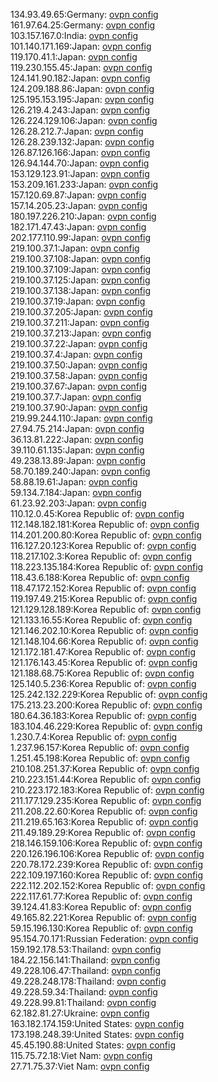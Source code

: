 134.93.49.65:Germany: [ovpn config](vpn/134_93_49_65.ovpn)  
161.97.64.25:Germany: [ovpn config](vpn/161_97_64_25.ovpn)  
103.157.167.0:India: [ovpn config](vpn/103_157_167_0.ovpn)  
101.140.171.169:Japan: [ovpn config](vpn/101_140_171_169.ovpn)  
119.170.41.1:Japan: [ovpn config](vpn/119_170_41_1.ovpn)  
119.230.155.45:Japan: [ovpn config](vpn/119_230_155_45.ovpn)  
124.141.90.182:Japan: [ovpn config](vpn/124_141_90_182.ovpn)  
124.209.188.86:Japan: [ovpn config](vpn/124_209_188_86.ovpn)  
125.195.153.195:Japan: [ovpn config](vpn/125_195_153_195.ovpn)  
126.219.4.243:Japan: [ovpn config](vpn/126_219_4_243.ovpn)  
126.224.129.106:Japan: [ovpn config](vpn/126_224_129_106.ovpn)  
126.28.212.7:Japan: [ovpn config](vpn/126_28_212_7.ovpn)  
126.28.239.132:Japan: [ovpn config](vpn/126_28_239_132.ovpn)  
126.87.126.166:Japan: [ovpn config](vpn/126_87_126_166.ovpn)  
126.94.144.70:Japan: [ovpn config](vpn/126_94_144_70.ovpn)  
153.129.123.91:Japan: [ovpn config](vpn/153_129_123_91.ovpn)  
153.209.161.233:Japan: [ovpn config](vpn/153_209_161_233.ovpn)  
157.120.69.87:Japan: [ovpn config](vpn/157_120_69_87.ovpn)  
157.14.205.23:Japan: [ovpn config](vpn/157_14_205_23.ovpn)  
180.197.226.210:Japan: [ovpn config](vpn/180_197_226_210.ovpn)  
182.171.47.43:Japan: [ovpn config](vpn/182_171_47_43.ovpn)  
202.177.110.99:Japan: [ovpn config](vpn/202_177_110_99.ovpn)  
219.100.37.1:Japan: [ovpn config](vpn/219_100_37_1.ovpn)  
219.100.37.108:Japan: [ovpn config](vpn/219_100_37_108.ovpn)  
219.100.37.109:Japan: [ovpn config](vpn/219_100_37_109.ovpn)  
219.100.37.125:Japan: [ovpn config](vpn/219_100_37_125.ovpn)  
219.100.37.138:Japan: [ovpn config](vpn/219_100_37_138.ovpn)  
219.100.37.19:Japan: [ovpn config](vpn/219_100_37_19.ovpn)  
219.100.37.205:Japan: [ovpn config](vpn/219_100_37_205.ovpn)  
219.100.37.211:Japan: [ovpn config](vpn/219_100_37_211.ovpn)  
219.100.37.213:Japan: [ovpn config](vpn/219_100_37_213.ovpn)  
219.100.37.22:Japan: [ovpn config](vpn/219_100_37_22.ovpn)  
219.100.37.4:Japan: [ovpn config](vpn/219_100_37_4.ovpn)  
219.100.37.50:Japan: [ovpn config](vpn/219_100_37_50.ovpn)  
219.100.37.58:Japan: [ovpn config](vpn/219_100_37_58.ovpn)  
219.100.37.67:Japan: [ovpn config](vpn/219_100_37_67.ovpn)  
219.100.37.7:Japan: [ovpn config](vpn/219_100_37_7.ovpn)  
219.100.37.90:Japan: [ovpn config](vpn/219_100_37_90.ovpn)  
219.99.244.110:Japan: [ovpn config](vpn/219_99_244_110.ovpn)  
27.94.75.214:Japan: [ovpn config](vpn/27_94_75_214.ovpn)  
36.13.81.222:Japan: [ovpn config](vpn/36_13_81_222.ovpn)  
39.110.61.135:Japan: [ovpn config](vpn/39_110_61_135.ovpn)  
49.238.13.89:Japan: [ovpn config](vpn/49_238_13_89.ovpn)  
58.70.189.240:Japan: [ovpn config](vpn/58_70_189_240.ovpn)  
58.88.19.61:Japan: [ovpn config](vpn/58_88_19_61.ovpn)  
59.134.7.184:Japan: [ovpn config](vpn/59_134_7_184.ovpn)  
61.23.92.203:Japan: [ovpn config](vpn/61_23_92_203.ovpn)  
110.12.0.45:Korea Republic of: [ovpn config](vpn/110_12_0_45.ovpn)  
112.148.182.181:Korea Republic of: [ovpn config](vpn/112_148_182_181.ovpn)  
114.201.200.80:Korea Republic of: [ovpn config](vpn/114_201_200_80.ovpn)  
116.127.20.123:Korea Republic of: [ovpn config](vpn/116_127_20_123.ovpn)  
118.217.102.3:Korea Republic of: [ovpn config](vpn/118_217_102_3.ovpn)  
118.223.135.184:Korea Republic of: [ovpn config](vpn/118_223_135_184.ovpn)  
118.43.6.188:Korea Republic of: [ovpn config](vpn/118_43_6_188.ovpn)  
118.47.172.152:Korea Republic of: [ovpn config](vpn/118_47_172_152.ovpn)  
119.197.49.215:Korea Republic of: [ovpn config](vpn/119_197_49_215.ovpn)  
121.129.128.189:Korea Republic of: [ovpn config](vpn/121_129_128_189.ovpn)  
121.133.16.55:Korea Republic of: [ovpn config](vpn/121_133_16_55.ovpn)  
121.146.202.10:Korea Republic of: [ovpn config](vpn/121_146_202_10.ovpn)  
121.148.104.66:Korea Republic of: [ovpn config](vpn/121_148_104_66.ovpn)  
121.172.181.47:Korea Republic of: [ovpn config](vpn/121_172_181_47.ovpn)  
121.176.143.45:Korea Republic of: [ovpn config](vpn/121_176_143_45.ovpn)  
121.188.68.75:Korea Republic of: [ovpn config](vpn/121_188_68_75.ovpn)  
125.140.5.236:Korea Republic of: [ovpn config](vpn/125_140_5_236.ovpn)  
125.242.132.229:Korea Republic of: [ovpn config](vpn/125_242_132_229.ovpn)  
175.213.23.200:Korea Republic of: [ovpn config](vpn/175_213_23_200.ovpn)  
180.64.36.183:Korea Republic of: [ovpn config](vpn/180_64_36_183.ovpn)  
183.104.46.229:Korea Republic of: [ovpn config](vpn/183_104_46_229.ovpn)  
1.230.7.4:Korea Republic of: [ovpn config](vpn/1_230_7_4.ovpn)  
1.237.96.157:Korea Republic of: [ovpn config](vpn/1_237_96_157.ovpn)  
1.251.45.198:Korea Republic of: [ovpn config](vpn/1_251_45_198.ovpn)  
210.108.251.37:Korea Republic of: [ovpn config](vpn/210_108_251_37.ovpn)  
210.223.151.44:Korea Republic of: [ovpn config](vpn/210_223_151_44.ovpn)  
210.223.172.183:Korea Republic of: [ovpn config](vpn/210_223_172_183.ovpn)  
211.177.129.235:Korea Republic of: [ovpn config](vpn/211_177_129_235.ovpn)  
211.208.22.60:Korea Republic of: [ovpn config](vpn/211_208_22_60.ovpn)  
211.219.65.163:Korea Republic of: [ovpn config](vpn/211_219_65_163.ovpn)  
211.49.189.29:Korea Republic of: [ovpn config](vpn/211_49_189_29.ovpn)  
218.146.159.106:Korea Republic of: [ovpn config](vpn/218_146_159_106.ovpn)  
220.126.196.106:Korea Republic of: [ovpn config](vpn/220_126_196_106.ovpn)  
220.78.172.239:Korea Republic of: [ovpn config](vpn/220_78_172_239.ovpn)  
222.109.197.160:Korea Republic of: [ovpn config](vpn/222_109_197_160.ovpn)  
222.112.202.152:Korea Republic of: [ovpn config](vpn/222_112_202_152.ovpn)  
222.117.61.77:Korea Republic of: [ovpn config](vpn/222_117_61_77.ovpn)  
39.124.41.83:Korea Republic of: [ovpn config](vpn/39_124_41_83.ovpn)  
49.165.82.221:Korea Republic of: [ovpn config](vpn/49_165_82_221.ovpn)  
59.15.196.130:Korea Republic of: [ovpn config](vpn/59_15_196_130.ovpn)  
95.154.70.171:Russian Federation: [ovpn config](vpn/95_154_70_171.ovpn)  
159.192.178.53:Thailand: [ovpn config](vpn/159_192_178_53.ovpn)  
184.22.156.141:Thailand: [ovpn config](vpn/184_22_156_141.ovpn)  
49.228.106.47:Thailand: [ovpn config](vpn/49_228_106_47.ovpn)  
49.228.248.178:Thailand: [ovpn config](vpn/49_228_248_178.ovpn)  
49.228.59.34:Thailand: [ovpn config](vpn/49_228_59_34.ovpn)  
49.228.99.81:Thailand: [ovpn config](vpn/49_228_99_81.ovpn)  
62.182.81.27:Ukraine: [ovpn config](vpn/62_182_81_27.ovpn)  
163.182.174.159:United States: [ovpn config](vpn/163_182_174_159.ovpn)  
173.198.248.39:United States: [ovpn config](vpn/173_198_248_39.ovpn)  
45.45.190.88:United States: [ovpn config](vpn/45_45_190_88.ovpn)  
115.75.72.18:Viet Nam: [ovpn config](vpn/115_75_72_18.ovpn)  
27.71.75.37:Viet Nam: [ovpn config](vpn/27_71_75_37.ovpn)  
